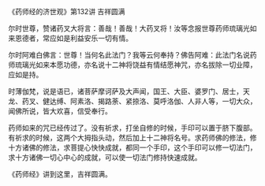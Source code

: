 《药师经的济世观》第132讲 吉祥圆满

尔时世尊，赞诸药叉大将言：善哉！善哉！大药叉将！汝等念报世尊药师琉璃光如来恩德者，常应如是利益安乐一切有情。

尔时阿难白佛言：世尊！当何名此法门？我等云何奉持？佛告阿难：此法门名说药师琉璃光如来本愿功德，亦名说十二神将饶益有情结愿神咒，亦名拔除一切业障，应如是持。

时薄伽梵，说是语已，诸菩萨摩诃萨及大声闻，国王、大臣、婆罗门、居士，天龙、药叉、健达缚、阿素洛、揭路荼、紧捺洛、莫呼洛伽、人非人等，一切大众，闻佛所说，皆大欢喜，信受奉行。

药师如来的咒已经传过了。没有祈求，打坐自修的时候，手印可以置于脐下腹部。有祈求的时候，这两个大拇指头动，然后加上十二神将名号。求药师佛的修法，修十方诸佛的修法，求菩提心快快成就，都同一个手印，这个手印可以修一切法门，求十方诸佛一切心中心的成就，可以使一切法门修持快速成就。

《药师经》讲到这里，吉祥圆满。